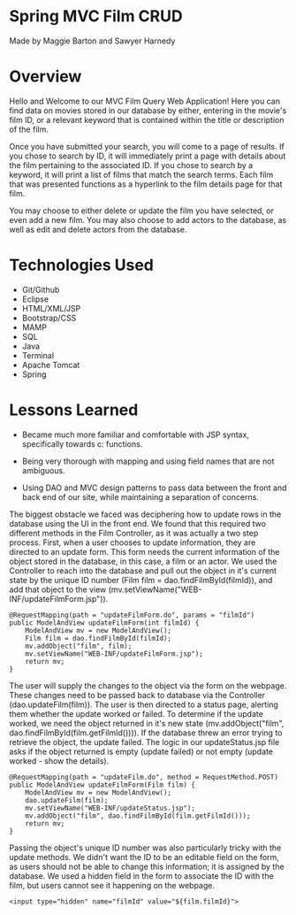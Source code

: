 
# Spring MVC Film CRUD
Made by Maggie Barton and Sawyer Harnedy


# Overview
Hello and Welcome to our MVC Film Query Web Application! Here you can find data on movies stored in our database by either, entering in the movie's film ID, or a relevant keyword that is contained within the title or description of the film.

Once you have submitted your search, you will come to a page of results. If you chose to search by ID, it will immediately print a page with details about the film pertaining to the associated ID. If you chose to search by a keyword, it will print a list of films that match the search terms. Each film that was presented functions as a hyperlink to the film details page for that film.

You may choose to either delete or update the film you have selected, or even add a new film. You may also choose to add actors to the database, as well as edit and delete actors from the database.

# Technologies Used
- Git/Github
- Eclipse
- HTML/XML/JSP
- Bootstrap/CSS
- MAMP
- SQL
- Java
- Terminal
- Apache Tomcat
- Spring


# Lessons Learned
- Became much more familiar and comfortable with JSP syntax, specifically towards c: functions.
- Being very thorough with mapping and using field names that are not ambiguous. 

- Using DAO and MVC design patterns to pass data between the front and back end of our site, while maintaining a separation of concerns.
	
The biggest obstacle we faced was deciphering how to update rows in the database using the UI in the front end. We found that this required two different methods in the Film Controller, as it was actually a two step process. First, when a user chooses to update information, they are directed to an update form. This form needs the current information of the object stored in the database, in this case, a film or an actor. We used the Controller to reach into the database and pull out the object in it's current state by the unique ID number (Film film = dao.findFilmById(filmId)), and add that object to the view (mv.setViewName("WEB-INF/updateFilmForm.jsp")).
	
	@RequestMapping(path = "updateFilmForm.do", params = "filmId")
	public ModelAndView updateFilmForm(int filmId) {
		ModelAndView mv = new ModelAndView();
		Film film = dao.findFilmById(filmId);
		mv.addObject("film", film);
		mv.setViewName("WEB-INF/updateFilmForm.jsp");
		return mv;
	}

The user will supply the changes to the object via the form on the webpage. These changes need to be passed back to database via the Controller (dao.updateFilm(film)). The user is then directed to a status page, alerting them whether the update worked or failed. To determine if the update worked, we need the object returned in it's new state (mv.addObject("film", dao.findFilmById(film.getFilmId()))). If the database threw an error trying to retrieve the object, the update failed. The logic in our updateStatus.jsp file asks if the object returned is empty (update failed) or not empty (update worked - show the details).

	@RequestMapping(path = "updateFilm.do", method = RequestMethod.POST)
	public ModelAndView updateFilmForm(Film film) {
		ModelAndView mv = new ModelAndView();
		dao.updateFilm(film);
		mv.setViewName("WEB-INF/updateStatus.jsp");
		mv.addObject("film", dao.findFilmById(film.getFilmId()));
		return mv;
	}
	
Passing the object's unique ID number was also particularly tricky with the update methods. We didn't want the ID to be an editable field on the form, as users should not be able to change this information; it is assigned by the database. We used a hidden field in the form to associate the ID with the film, but users cannot see it happening on the webpage.
	
	<input type="hidden" name="filmId" value="${film.filmId}">
			
